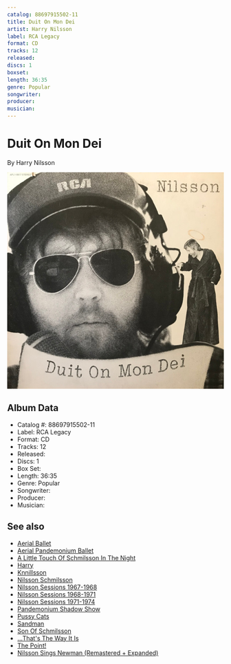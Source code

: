 ```yaml
---
catalog: 88697915502-11
title: Duit On Mon Dei
artist: Harry Nilsson
label: RCA Legacy
format: CD
tracks: 12
released: 
discs: 1
boxset: 
length: 36:35
genre: Popular
songwriter: 
producer: 
musician: 
---
```


# Duit On Mon Dei

By Harry Nilsson

![](../../assets/cdcovers/Harry_Nilsson-Duit_On_Mon_Dei.png)

## Album Data

- Catalog #: 88697915502-11
- Label: RCA Legacy
- Format: CD
- Tracks: 12
- Released: 
- Discs: 1
- Box Set: 
- Length: 36:35
- Genre: Popular
- Songwriter: 
- Producer: 
- Musician: 


## See also

- [Aerial Ballet](Aerial_Ballet.md)
- [Aerial Pandemonium Ballet](Aerial_Pandemonium_Ballet.md)
- [A Little Touch Of Schmilsson In The Night](A_Little_Touch_Of_Schmilsson_In_The_Night.md)
- [Harry](Harry.md)
- [Knnillsson](Knnillsson.md)
- [Nilsson Schmilsson](Nilsson_Schmilsson.md)
- [Nilsson Sessions 1967-1968](Nilsson_Sessions_1967-1968.md)
- [Nilsson Sessions 1968-1971](Nilsson_Sessions_1968-1971.md)
- [Nilsson Sessions 1971-1974](Nilsson_Sessions_1971-1974.md)
- [Pandemonium Shadow Show](Pandemonium_Shadow_Show.md)
- [Pussy Cats](Pussy_Cats.md)
- [Sandman](Sandman.md)
- [Son Of Schmilsson](Son_Of_Schmilsson.md)
- [...That's The Way It Is](Thats_The_Way_It_Is.md)
- [The Point!](The_Point!.md)
- [Nilsson Sings Newman (Remastered + Expanded)](Nilsson_Sings_Newman_Remastered_+_Expanded.md)
